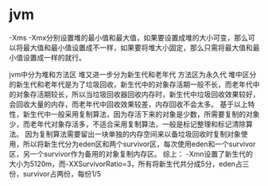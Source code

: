 # jvm
-Xms -Xmx分别设置堆的最小值和最大值，如果要设置成堆的大小可变，那么可以将最大值和最小值设置成不一样，如果要将堆大小固定，那么只需将最大值和最小值设置成一样的就行。

jvm中分为堆和方法区
堆又进一步分为新生代和老年代
方法区为永久代
堆中区分的新生代和老年代是为了垃圾回收，新生代中的对象存活期一般不长，而老年代中的对象存活期较长，所以当垃圾回收器回收内存时，新生代中垃圾回收效果较好，会回收大量的内存，而老年代中回收效果较差，内存回收不会太多。
基于以上特性，新生代中一般采用复制算法，因为存活下来的对象是少数，所需要复制的对象少，而老年代对象存活多，不适合采用复制算法，一般是标记整理和标记清除算法。
因为复制算法需要留出一块单独的内存空间来以备垃圾回收时复制对象使用，所以将新生代分为eden区和两个survivor区，每次使用eden和一个survivor区，另一个survivor作为备用的对象复制内存区。
综上：
-Xmn设置了新生代的大小为5120m，而-XXSurvivorRatio=3，所有将新生代共分成5分，eden占三份，survivor占两份，每份1/5
